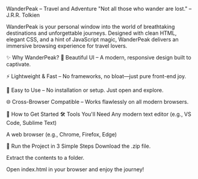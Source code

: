 WanderPeak – Travel and Adventure
"Not all those who wander are lost." – J.R.R. Tolkien

WanderPeak is your personal window into the world of breathtaking destinations and unforgettable journeys. Designed with clean HTML, elegant CSS, and a hint of JavaScript magic, WanderPeak delivers an immersive browsing experience for travel lovers.

✨ Why WanderPeak?
🎨 Beautiful UI – A modern, responsive design built to captivate.

⚡ Lightweight & Fast – No frameworks, no bloat—just pure front-end joy.

🧭 Easy to Use – No installation or setup. Just open and explore.

🌐 Cross-Browser Compatible – Works flawlessly on all modern browsers.

📂 How to Get Started
🛠️ Tools You'll Need
Any modern text editor (e.g., VS Code, Sublime Text)

A web browser (e.g., Chrome, Firefox, Edge)

🚀 Run the Project in 3 Simple Steps
Download the .zip file.

Extract the contents to a folder.

Open index.html in your browser and enjoy the journey!